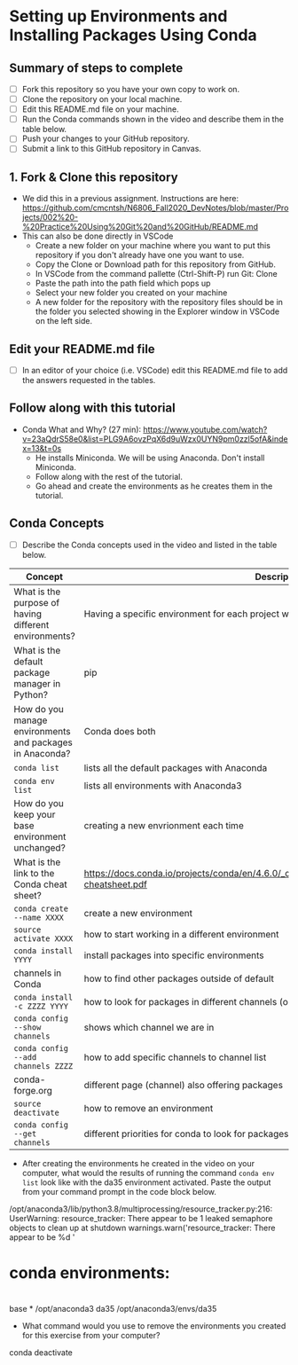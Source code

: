# Setting up Environments and Installing Packages Using Conda

## Summary of steps to complete

- [ ] Fork this repository so you have your own copy to work on.
- [ ] Clone the repository on your local machine. 
- [ ] Edit this README.md file on your machine.
- [ ] Run the Conda commands shown in the video and describe them in the table below.
- [ ] Push your changes to your GitHub repository.
- [ ] Submit a link to this GitHub repository in Canvas.

## 1. Fork & Clone this repository

* We did this in a previous assignment. Instructions are here: https://github.com/cmcntsh/N6806_Fall2020_DevNotes/blob/master/Projects/002%20-%20Practice%20Using%20Git%20and%20GitHub/README.md
* This can also be done directly in VSCode
  * Create a new folder on your machine where you want to put this repository if you don't already have one you want to use.
  * Copy the Clone or Download path for this repository from GitHub.
  * In VSCode from the command pallette (Ctrl-Shift-P) run Git: Clone
  * Paste the path into the path field which pops up
  * Select your new folder you created on your machine
  * A new folder for the repository with the repository files should be in the folder you selected showing in the Explorer window in VSCode on the left side.
  
## Edit your README.md file

* [ ] In an editor of your choice (i.e. VSCode) edit this README.md file to add the answers requested in the tables.

## Follow along with this tutorial

* Conda What and Why? (27 min): https://www.youtube.com/watch?v=23aQdrS58e0&list=PLG9A6ovzPqX6d9uWzx0UYN9pm0zzl5ofA&index=13&t=0s
  * He installs Miniconda. We will be using Anaconda. Don't install Miniconda.
  * Follow along with the rest of the tutorial.
  * Go ahead and create the environments as he creates them in the tutorial.

## Conda Concepts

* [ ] Describe the Conda concepts used in the video and listed in the table below.

|   Concept   |         Description or short answer         |
|     ---     |                     ---                     |
|What is the purpose of having different environments?     |Having a specific environment for each project without needing separate computers|
|What is the default package manager in Python?            |pip|
|How do you manage environments and packages in Anaconda?  |Conda does both|
|`conda list`       |lists all the default packages with Anaconda|
|`conda env list`       |lists all environments with Anaconda3|
|How do you keep your base environment unchanged?       |creating a new envrionment each time|
|What is the link to the Conda cheat sheet?     |https://docs.conda.io/projects/conda/en/4.6.0/_downloads/52a95608c49671267e40c689e0bc00ca/conda-cheatsheet.pdf|
|`conda create --name XXXX`       |create a new environment|
|`source activate XXXX`       |how to start working in a different environment|
|`conda install YYYY`       |install packages into specific environments|
|channels in Conda       |how to find other packages outside of default|
|`conda install -c ZZZZ YYYY`       |how to look for packages in different channels (one time thing)|
|`conda config --show channels`       |shows which channel we are in|
|`conda config --add channels ZZZZ`       |how to add specific channels to channel list|
|conda-forge.org       |different page (channel) also offering packages|
|`source deactivate`       |how to remove an environment|
|`conda config --get channels`       |different priorities for conda to look for packages|

* After creating the environments he created in the video on your computer, what would the results of running the command `conda env list` look like with the da35 environment activated. Paste the output from your command prompt in the code block below.

/opt/anaconda3/lib/python3.8/multiprocessing/resource_tracker.py:216: UserWarning: resource_tracker: There appear to be 1 leaked semaphore objects to clean up at shutdown
  warnings.warn('resource_tracker: There appear to be %d '
# conda environments:
#
base                  *  /opt/anaconda3
da35                     /opt/anaconda3/envs/da35


* What command would you use to remove the environments you created for this exercise from your computer?

conda deactivate
